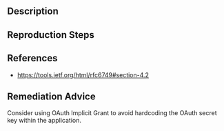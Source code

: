 ## Description


## Reproduction Steps


## References

- https://tools.ietf.org/html/rfc6749#section-4.2


## Remediation Advice

Consider using OAuth Implicit Grant to avoid hardcoding the OAuth secret key within the application.
